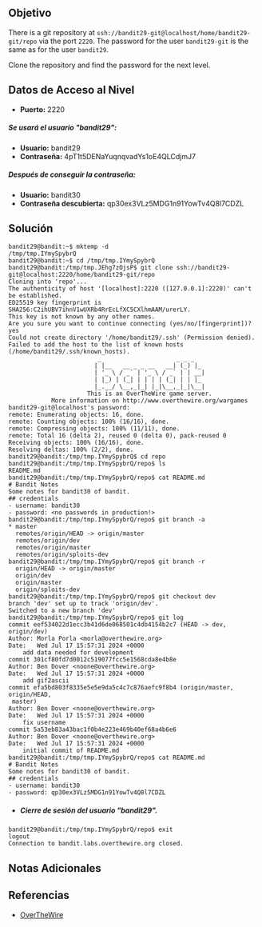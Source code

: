 ## Objetivo
There is a git repository at `ssh://bandit29-git@localhost/home/bandit29-git/repo` via the port `2220`. The password for the user `bandit29-git` is the same as for the user `bandit29`.

Clone the repository and find the password for the next level.
## Datos de Acceso al Nivel
- **Puerto:** 2220
##### Se usará el usuario "bandit29":
- **Usuario:** bandit29
- **Contraseña:** 4pT1t5DENaYuqnqvadYs1oE4QLCdjmJ7
##### Después de conseguir la contraseña:
- **Usuario:** bandit30
- **Contraseña descubierta:** qp30ex3VLz5MDG1n91YowTv4Q8l7CDZL
## Solución
```
bandit29@bandit:~$ mktemp -d
/tmp/tmp.IYmySpybrQ
bandit29@bandit:~$ cd /tmp/tmp.IYmySpybrQ
bandit29@bandit:/tmp/tmp.JEhg7zOjsP$ git clone ssh://bandit29-git@localhost:2220/home/bandit29-git/repo
Cloning into 'repo'...
The authenticity of host '[localhost]:2220 ([127.0.0.1]:2220)' can't be established.
ED25519 key fingerprint is SHA256:C2ihUBV7ihnV1wUXRb4RrEcLfXC5CXlhmAAM/urerLY.
This key is not known by any other names.
Are you sure you want to continue connecting (yes/no/[fingerprint])? yes
Could not create directory '/home/bandit29/.ssh' (Permission denied).
Failed to add the host to the list of known hosts (/home/bandit29/.ssh/known_hosts).
                         _                     _ _ _
                        | |__   __ _ _ __   __| (_) |_
                        | '_ \ / _` | '_ \ / _` | | __|
                        | |_) | (_| | | | | (_| | | |_
                        |_.__/ \__,_|_| |_|\__,_|_|\__|
                      This is an OverTheWire game server.
            More information on http://www.overthewire.org/wargames
bandit29-git@localhost's password:
remote: Enumerating objects: 16, done.
remote: Counting objects: 100% (16/16), done.
remote: Compressing objects: 100% (11/11), done.
remote: Total 16 (delta 2), reused 0 (delta 0), pack-reused 0
Receiving objects: 100% (16/16), done.
Resolving deltas: 100% (2/2), done.
bandit29@bandit:/tmp/tmp.IYmySpybrQ$ cd repo
bandit29@bandit:/tmp/tmp.IYmySpybrQ/repo$ ls
README.md
bandit29@bandit:/tmp/tmp.IYmySpybrQ/repo$ cat README.md
# Bandit Notes
Some notes for bandit30 of bandit.
## credentials
- username: bandit30
- password: <no passwords in production!>
bandit29@bandit:/tmp/tmp.IYmySpybrQ/repo$ git branch -a
* master
  remotes/origin/HEAD -> origin/master
  remotes/origin/dev
  remotes/origin/master
  remotes/origin/sploits-dev
bandit29@bandit:/tmp/tmp.IYmySpybrQ/repo$ git branch -r
  origin/HEAD -> origin/master
  origin/dev
  origin/master
  origin/sploits-dev
bandit29@bandit:/tmp/tmp.IYmySpybrQ/repo$ git checkout dev
branch 'dev' set up to track 'origin/dev'.
Switched to a new branch 'dev'
bandit29@bandit:/tmp/tmp.IYmySpybrQ/repo$ git log
commit eef534022d1ecc3b41d6de068501c4db4154b2c7 (HEAD -> dev, origin/dev)
Author: Morla Porla <morla@overthewire.org>
Date:   Wed Jul 17 15:57:31 2024 +0000
    add data needed for development
commit 301cf80fd7d0012c519077fcc5e1568cda8e4b8e
Author: Ben Dover <noone@overthewire.org>
Date:   Wed Jul 17 15:57:31 2024 +0000
    add gif2ascii
commit efa5bd803f8335e5e5e9da5c4c7c876aefc9f8b4 (origin/master, origin/HEAD,
 master)
Author: Ben Dover <noone@overthewire.org>
Date:   Wed Jul 17 15:57:31 2024 +0000
    fix username
commit 5a53eb83a43bac1f0b4e223e469b40ef68a4b6e6
Author: Ben Dover <noone@overthewire.org>
Date:   Wed Jul 17 15:57:31 2024 +0000
    initial commit of README.md
bandit29@bandit:/tmp/tmp.IYmySpybrQ/repo$ cat README.md
# Bandit Notes
Some notes for bandit30 of bandit.
## credentials
- username: bandit30
- password: qp30ex3VLz5MDG1n91YowTv4Q8l7CDZL
```

- ##### Cierre de sesión del usuario "bandit29".
```
bandit29@bandit:/tmp/tmp.IYmySpybrQ/repo$ exit
logout
Connection to bandit.labs.overthewire.org closed.
```
## Notas Adicionales
## Referencias
- [OverTheWire](https://overthewire.org/wargames/bandit/bandit1.html)